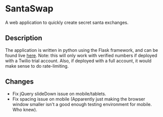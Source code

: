 SantaSwap
=========

A web application to quickly create secret santa exchanges.

Description
-----------

The application is written in python using the Flask framework, and can be found live [here](http://fidler.io/SantaSwap/).  Note: this will only work with verified numbers if deployed with a Twilio trial account.  Also, if deployed with a full account, it would make sense to do rate-limiting.

Changes
-------

* Fix jQuery slideDown issue on mobile/tablets.
* Fix spacing issue on mobile (Apparently just making the browser window smaller isn't a good enough testing environment for mobile.  Who knew).